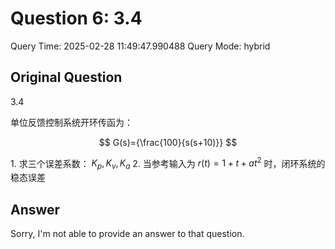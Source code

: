# Question 6: 3.4

Query Time: 2025-02-28 11:49:47.990488
Query Mode: hybrid

## Original Question
3.4  

单位反馈控制系统开环传函为：  

$$
G(s)={\frac{100}{s(s+10)}}
$$  

$1.$ 求三个误差系数： $K_{p},K_{v},K_{a}$ 2. 当参考输入为 $\textstyle r(t)=1+t+a t^{2}$ 时，闭环系统的稳态误差

## Answer
Sorry, I'm not able to provide an answer to that question.